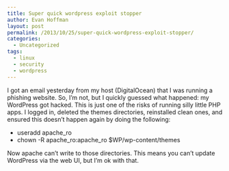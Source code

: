 ```yaml
---
title: Super quick wordpress exploit stopper
author: Evan Hoffman
layout: post
permalink: /2013/10/25/super-quick-wordpress-exploit-stopper/
categories:
  - Uncategorized
tags:
  - linux
  - security
  - wordpress
---
```

I got an email yesterday from my host (DigitalOcean) that I was running a phishing website. So, I&#8217;m not, but I quickly guessed what happened: my WordPress got hacked. This is just one of the risks of running silly little PHP apps. I logged in, deleted the themes directories, reinstalled clean ones, and ensured this doesn&#8217;t happen again by doing the following:

  * useradd apache_ro
  * chown -R apache\_ro:apache\_ro $WP/wp-content/themes

Now apache can&#8217;t write to those directories. This means you can&#8217;t update WordPress via the web UI, but I&#8217;m ok with that.
